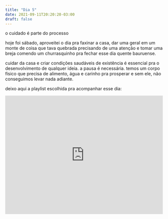 ```yaml
---
title: "Dia 5"
date: 2021-09-11T20:20:20-03:00
draft: false
---
```


o cuidado é parte do processo

hoje foi sábado, aproveitei o dia pra faxinar a casa, dar uma geral em um monte de coisa que tava quebrada precisando de uma atenção e tomar uma breja comendo um churrasquinho pra fechar esse dia quente bauruense.

cuidar da casa e criar condições saudáveis de existência é essencial pra o desenvolvimento de qualquer ideia. a pausa é necessária. temos um corpo físico que precisa de alimento, água e carinho pra prosperar e sem ele, não conseguimos levar nada adiante. 

deixo aqui a playlist escolhida pra acompanhar esse dia: 

<iframe src="https://open.spotify.com/embed/playlist/2exq7Yb0D0K5Vuc5dUVqbr?theme=0" width="100%" height="380" frameBorder="0" allowtransparency="true" allow="encrypted-media"></iframe>